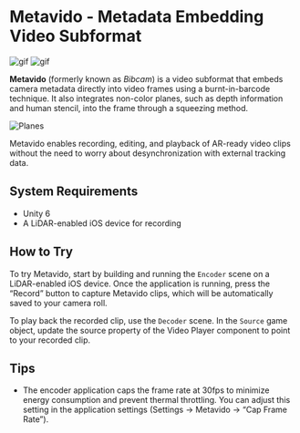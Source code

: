 Metavido - Metadata Embedding Video Subformat
==============================================

![gif](https://user-images.githubusercontent.com/343936/142789278-4ede7318-e789-4d32-ad99-06ff90e91b20.gif)
![gif](https://user-images.githubusercontent.com/343936/142789286-f7ba3b96-c176-4687-aa58-170f2e166855.gif)

**Metavido** (formerly known as *Bibcam*) is a video subformat that embeds
camera metadata directly into video frames using a burnt-in-barcode technique.
It also integrates non-color planes, such as depth information and human
stencil, into the frame through a squeezing method.

![Planes](https://user-images.githubusercontent.com/343936/142789292-9bba9330-0fa0-49f8-b270-9bcefe326278.png)

Metavido enables recording, editing, and playback of AR-ready video clips
without the need to worry about desynchronization with external tracking data.

System Requirements
-------------------

- Unity 6
- A LiDAR-enabled iOS device for recording

How to Try
----------

To try Metavido, start by building and running the `Encoder` scene on a
LiDAR-enabled iOS device. Once the application is running, press the “Record”
button to capture Metavido clips, which will be automatically saved to your
camera roll.

To play back the recorded clip, use the `Decoder` scene. In the `Source` game
object, update the source property of the Video Player component to point to
your recorded clip.

Tips
----

- The encoder application caps the frame rate at 30fps to minimize energy
  consumption and prevent thermal throttling. You can adjust this setting in
  the application settings (Settings -> Metavido -> “Cap Frame Rate”).

